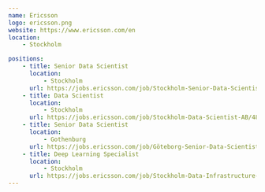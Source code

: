 ```yaml
---
name: Ericsson
logo: ericsson.png
website: https://www.ericsson.com/en
location:
    - Stockholm

positions:
    - title: Senior Data Scientist
      location:
          - Stockholm
      url: https://jobs.ericsson.com/job/Stockholm-Senior-Data-Scientist-AB/483872600/?locale=en_US
    - title: Data Scientist
      location:
          - Stockholm
      url: https://jobs.ericsson.com/job/Stockholm-Data-Scientist-AB/483873600/?locale=en_US
    - title: Senior Data Scientist
      location:
          - Gothenburg
      url: https://jobs.ericsson.com/job/Göteborg-Senior-Data-Scientist-O/487680000/
    - title: Deep Learning Specialist
      location:
          - Stockholm
      url: https://jobs.ericsson.com/job/Stockholm-Data-Infrastructure-Researcher-AB/457598200/
---
```

